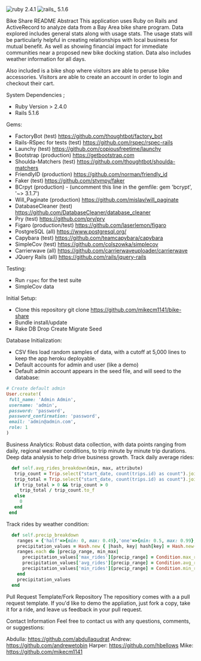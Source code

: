 ![ruby 2.4.1](https://img.shields.io/badge/ruby-2.4.1-red.svg)
![rails_ 5.1.6](https://img.shields.io/badge/rails_-5.1.6-blue.svg)

Bike Share README
Abstract
This application uses Ruby on Rails and ActiveRecord to analyze data from a Bay Area bike share program. Data explored includes general stats along with usage stats. The usage stats will be particularly helpful in creating relationships with local business for mutual benefit. As well as showing financial impact for immediate communities near a proposed new bike docking station. Data also includes weather information for all days.

Also included is a bike shop where visitors are able to peruse bike accessories. Visitors are able to create an account in order to login and checkout their cart.

System Dependencies ;
 - Ruby Version > 2.4.0
 - Rails 5.1.6

Gems:
 - FactoryBot (test) 
 https://github.com/thoughtbot/factory_bot
 - Rails-RSpec for tests (test) 
https://github.com/rspec/rspec-rails
 - Launchy (test) 
https://github.com/copiousfreetime/launchy
 - Bootstrap (production) 
https://getbootstrap.com
 - Shoulda-Matchers (test) https://github.com/thoughtbot/shoulda-matchers
 - FriendlyID (production) 
https://github.com/norman/friendly_id
 - Faker (test) 
 https://github.com/stympy/faker
 - BCrpyt (production) - (uncomment this line in the gemfile: gem 'bcrypt', '~> 3.1.7')
 - Will_Paginate (production) https://github.com/mislav/will_paginate
 - DatabaseCleaner (test) https://github.com/DatabaseCleaner/database_cleaner
 - Pry (test) 
 https://github.com/pry/pry
 - Figaro (production/test) 
 https://github.com/laserlemon/figaro
 - PostgreSQL (all) 
 https://www.postgresql.org/
 - Capybara (test) 
 https://github.com/teamcapybara/capybara
 - SimpleCov (test) 
 https://github.com/colszowka/simplecov
 - Carrierwave (all) https://github.com/carrierwaveuploader/carrierwave
 - JQuery Rails (all) 
 https://github.com/rails/jquery-rails

Testing:
 - Run `rspec` for the test suite
 - SimpleCov data

Initial Setup:
 - Clone this repository git clone https://github.com/mikecm1141/bike-share
 - Bundle install/update
 - Rake DB Drop Create Migrate Seed

Database Initialization: 
 - CSV files load random samples of data, with a cutoff at 5,000 lines to keep the app heroku deployable.
 - Default accounts for admin and user (like a demo)
 - Default admin account appears in the seed file, and will seed to the database:
```ruby
# Create default admin
User.create!(
 full_name: 'Admin Admin',
 username: 'admin',
 password: 'password',
 password_confirmation: 'password',
 email: 'admin@admin.com',
 role: 1
)
```
Business Analytics: Robust data collection, with data points ranging from daily, regional weather conditions, to trip minute by minute trip durations. Deep data analysis to help drive business growth.
Track daily average rides:
```ruby
  def self.avg_rides_breakdown(min, max, attribute)
   trip_count = Trip.select("start_date, count(trips.id) as count").joins("join conditions ON conditions.date=trips.start_date").where("#{attribute} between ? and ?", min, max).group(:start_date).length
   trip_total = Trip.select("start_date, count(trips.id) as count").joins("join conditions ON conditions.date=trips.start_date").where("#{attribute} between ? and ?", min, max).group(:start_date).size.values.sum
   if trip_total > 0 && trip_count > 0
     trip_total / trip_count.to_f
   else
     0
   end
 end
 ```
Track rides by weather condition:
```ruby
  def self.precip_breakdown
    ranges = {'half'=>{min: 0, max: 0.49},'one'=>{min: 0.5, max: 0.99},'one_half'=>{min: 1, max: 1.49},'two'=>{min: 1.5, max: 1.99},'two_half'=>{min: 2, max: 2.49},'three'=>{min: 2.5, max: 2.99},'three_half'=>{min: 3, max: 3.49}}
    precipitation_values = Hash.new { |hash, key| hash[key] = Hash.new(&hash.default_proc) }
    ranges.each do |precip_range, min_max|
      precipitation_values['max_rides'][precip_range] = Condition.max_rides_breakdown(min_max[:min], min_max[:max], 'precipitation')
      precipitation_values['avg_rides'][precip_range] = Condition.avg_rides_breakdown(min_max[:min], min_max[:max], 'precipitation')
      precipitation_values['min_rides'][precip_range] = Condition.min_rides_breakdown(min_max[:min], min_max[:max], 'precipitation')
    end
    precipitation_values
  end
  ```
Pull Request Template/Fork Repository
The repositiory comes with a a pull request template. If you'd like to demo the appliation, just fork a copy, take it for a ride, and leave us feedback in your pull request.

Contact Information
Feel free to contact us with any questions, comments, or suggestions:

Abdulla: https://github.com/abdullaqudrat
Andrew: https://github.com/andrewetobin
Harper: https://github.com/hbellows
Mike: https://github.com/mikecm1141
